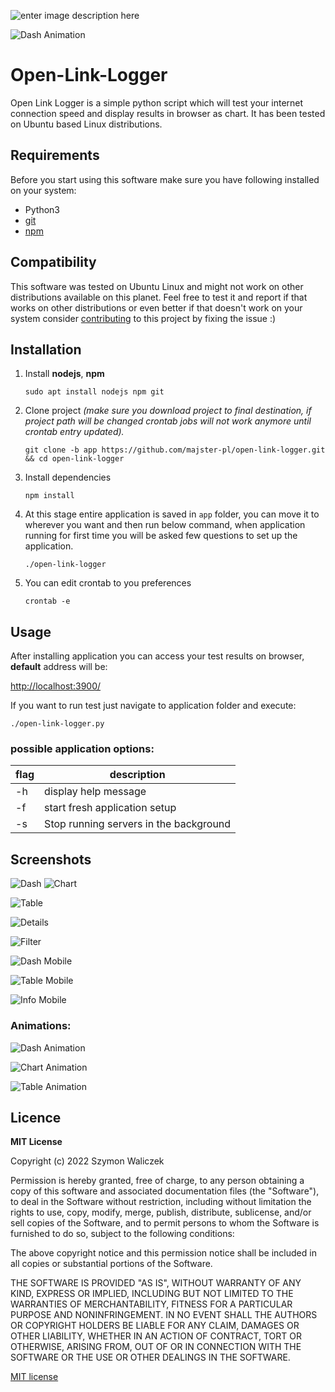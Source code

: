 
![enter image description here](https://github.com/majster-pl/open-link-logger/raw/main/public/logo-with-title.png)

![Dash Animation](https://github.com/majster-pl/open-link-logger/blob/main/screenshots/dash1.gif?raw=true)

# Open-Link-Logger

  

Open Link Logger is a simple python script which will test your internet connection speed and display results in browser as chart. It has been tested on Ubuntu based Linux distributions.

  
  

## Requirements

  

Before you start using this software make sure you have following installed on your system:

- Python3
-  [git](https://git-scm.com/download/linux)
-  [npm](https://nodejs.org/en/download/)

 
## Compatibility

This software was tested on Ubuntu Linux and might not work on other distributions available on this planet. Feel free to test it and report if that works on other distributions or even better if that doesn't work on your system consider [contributing](https://github.com/majster-pl/open-link-logger) to this project by fixing the issue :)

  

## Installation

1. Install **nodejs**, **npm**

      `sudo apt install nodejs npm git`

2. Clone project *(make sure you download project to final destination, if project path will be changed crontab jobs will not work anymore until crontab entry updated).*

    `git clone -b app https://github.com/majster-pl/open-link-logger.git && cd open-link-logger`

3. Install dependencies

    `npm install`

4. At this stage entire application is saved in `app` folder, you can move it to wherever you want and then run below command, when application running for first time you will be asked few questions to set up the application. 

	`./open-link-logger`

5. You can edit crontab to you preferences

	`crontab -e`

  

## Usage

After installing application you can access your test results on browser, **default** address will be:

[http://localhost:3900/](http://localhost:3900/)

  

If you want to run test just navigate to application folder and execute:

`./open-link-logger.py`

### possible application options:
| flag | description  |
|--|--|
| -h | display help message  |
| -f | start fresh application setup |
| -s | Stop running servers in the background |


  
## Screenshots

![Dash](https://raw.githubusercontent.com/majster-pl/open-link-logger/main/screenshots/Screenshot1.png)
  ![Chart](https://raw.githubusercontent.com/majster-pl/open-link-logger/main/screenshots/Screenshot2.png)

![Table](https://raw.githubusercontent.com/majster-pl/open-link-logger/main/screenshots/Screenshot3.png)

![Details](https://raw.githubusercontent.com/majster-pl/open-link-logger/main/screenshots/Screenshot4.png)

![Filter](https://raw.githubusercontent.com/majster-pl/open-link-logger/main/screenshots/Screenshot5.png)

![Dash Mobile](https://raw.githubusercontent.com/majster-pl/open-link-logger/main/screenshots/Screenshot6.png)

![Table Mobile](https://raw.githubusercontent.com/majster-pl/open-link-logger/main/screenshots/Screenshot7.png)

![Info Mobile](https://raw.githubusercontent.com/majster-pl/open-link-logger/main/screenshots/Screenshot8.png)

### Animations:
![Dash Animation](https://github.com/majster-pl/open-link-logger/blob/main/screenshots/dash1.gif?raw=true)

![Chart Animation](https://github.com/majster-pl/open-link-logger/blob/main/screenshots/chart1.gif?raw=true)

![Table Animation](https://github.com/majster-pl/open-link-logger/blob/main/screenshots/table1.gif?raw=true)  
  

## Licence

  

**MIT License**

Copyright (c) 2022 Szymon Waliczek

  

Permission is hereby granted, free of charge, to any person obtaining a copy of this software and associated documentation files (the "Software"), to deal in the Software without restriction, including without limitation the rights to use, copy, modify, merge, publish, distribute, sublicense, and/or sell copies of the Software, and to permit persons to whom the Software is furnished to do so, subject to the following conditions:

  

The above copyright notice and this permission notice shall be included in all copies or substantial portions of the Software.

  

THE SOFTWARE IS PROVIDED "AS IS", WITHOUT WARRANTY OF ANY KIND, EXPRESS OR IMPLIED, INCLUDING BUT NOT LIMITED TO THE WARRANTIES OF MERCHANTABILITY, FITNESS FOR A PARTICULAR PURPOSE AND NONINFRINGEMENT. IN NO EVENT SHALL THE AUTHORS OR COPYRIGHT HOLDERS BE LIABLE FOR ANY CLAIM, DAMAGES OR OTHER LIABILITY, WHETHER IN AN ACTION OF CONTRACT, TORT OR OTHERWISE, ARISING FROM, OUT OF OR IN CONNECTION WITH THE SOFTWARE OR THE USE OR OTHER DEALINGS IN THE SOFTWARE.

  

[MIT license](https://opensource.org/licenses/MIT)
